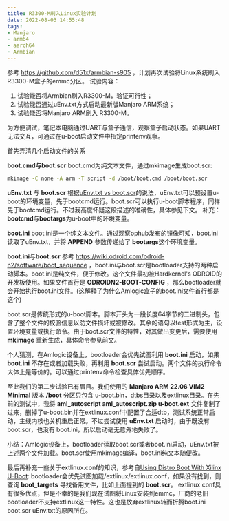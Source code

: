 ```yaml
---
title: R3300-M刷入Linux实验计划
date: 2022-08-03 14:55:48
tags:
- Manjaro
- arm64
- aarch64
- Armbian
---
```

参考 https://github.com/d51x/armbian-s905 ，计划再次试验将Linux系统刷入R3300-M盒子的emmc分区。
试验内容：
1. 试验能否将Armbian刷入R3300-M，验证可行性；
2. 试验能否通过uEnv.txt方式启动最新版Manjaro ARM系统；
3. 试验能否将Manjaro ARM刷入 R3300-M。

为方便调试，笔记本电脑通过UART与盒子通信，观察盒子启动状态。如果UART无法交互，可通过在u-boot启动文件中指定printenv观察。

首先弄清几个启动文件的关系

**boot.cmd与boot.scr**
boot.cmd为纯文本文件，通过mkimage生成boot.scr:
```bash
mkimage -C none -A arm -T script -d /boot/boot.cmd /boot/boot.scr
```

**uEnv.txt** 与 **boot.scr**
根据[uEnv.txt vs boot.scr](https://stackoverflow.com/questions/28891221/uenv-txt-vs-boot-scr)的说法，uEnv.txt可以预设置u-boot的环境变量，先于bootcmd运行。boot.scr可以执行u-boot脚本程序，同样先于bootcmd运行。不过我高度怀疑这段描述的准确性，具体参见下文。
补充：**bootcmd**与**bootargs**为u-boot中的环境变量。

**boot.ini**
boot.ini是一个纯文本文件。通过观察ophub发布的镜像可知，boot.ini读取了uEnv.txt，并将 **APPEND** 参数传递给了 **bootargs**这个环境变量。

**boot.ini**与**boot.scr**
参考 https://wiki.odroid.com/odroid-n2/software/boot_sequence ，boot.ini与boot.scr是bootloader支持的两种启动脚本。boot.ini是纯文件，便于修改。这个文件最初被Hardkernel's ODROID的开发板使用。如果文件首行是 **ODROIDN2-BOOT-CONFIG** ，那么bootloader就会开始执行boot.ini文件。(这解释了为什么Amlogic盒子的boot.ini文件首行都是这个)

boot.scr是传统形式的u-boot脚本。脚本开头为一段长度64字节的二进制头，包含了整个文件的校验信息以防文件损坏或被修改。其余的语句以test形式为主，设置环境变量或执行命令。由于boot.scr文件的特性，对其做出变更后，需要使用 **mkimage** 重新生成，具体命令参见前文。

个人猜测，在Amlogic设备上，bootloader会优先试图利用 **boot.ini** 启动，如果 **boot.ini** 不存在或者加载失败，再利用 **boot.scr** 尝试启动。两个文件的执行命令大体上是等价的。可以通过printenv命令检查具体优先顺序。

至此我们的第二步试验已有眉目。我们使用的 **Manjaro ARM 22.06 VIM2 Minimal** 版本 **/boot** 分区只包含 u-boot.bin，dtbs目录以及extlinux目录。在先前的测试中，我将 **aml_autoscript aml_autoscript.zip u-boot.ext** 文件复制了过来，删掉了u-boot.bin并在extlinux.conf中配置了合适dtb，测试系统正常启动，主线内核也关机重启正常。不过尝试使用 **uEnv.txt** 启动时，由于既没有boot.scr，也没有 boot.ini，所以启动毫无意外地失败了。

小结：Amlogic设备上，bootloader读取boot.scr或者boot.ini启动，uEnv.txt被上述两个文件加载。boot.scr使用mkimage编译，boot.ini纯文本随便改。

最后再补充一些关于extlinux.conf的知识，参考自[Using Distro Boot With Xilinx U-Boot](https://xilinx-wiki.atlassian.net/wiki/spaces/A/pages/749142017/Using+Distro+Boot+With+Xilinx+U-Boot):
bootloader会优先试图加载/extlinux/extlinux.conf，如果没有找到，则查询 **boot_targets** 寻找备用文件，比如上面提到的 **boot.scr**。
extlinux.conf具有很多优点，但是不幸的是我们现在试图将Linux安装到emmc，厂商的老旧bootloader不支持extlinux这一特性。这也是放弃extlinux转而折腾boot.ini boot.scr uEnv.txt的原因所在。

